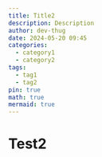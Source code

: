 ```yaml
---
title: Title2
description: Description
author: dev-thug
date: 2024-05-20 09:45
categories:
  - category1
  - category2
tags:
  - tag1
  - tag2
pin: true
math: true
mermaid: true
---
```

# Test2